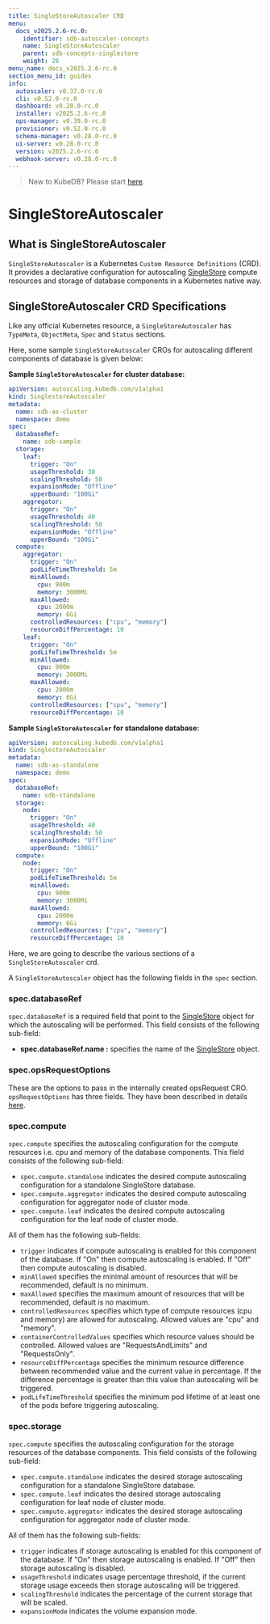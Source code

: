 ```yaml
---
title: SingleStoreAutoscaler CRD
menu:
  docs_v2025.2.6-rc.0:
    identifier: sdb-autoscaler-concepts
    name: SingleStoreAutoscaler
    parent: sdb-concepts-singlestore
    weight: 26
menu_name: docs_v2025.2.6-rc.0
section_menu_id: guides
info:
  autoscaler: v0.37.0-rc.0
  cli: v0.52.0-rc.0
  dashboard: v0.28.0-rc.0
  installer: v2025.2.6-rc.0
  ops-manager: v0.39.0-rc.0
  provisioner: v0.52.0-rc.0
  schema-manager: v0.28.0-rc.0
  ui-server: v0.28.0-rc.0
  version: v2025.2.6-rc.0
  webhook-server: v0.28.0-rc.0
---
```


> New to KubeDB? Please start [here](/docs/v2025.2.6-rc.0/README).

# SingleStoreAutoscaler

## What is SingleStoreAutoscaler

`SingleStoreAutoscaler` is a Kubernetes `Custom Resource Definitions` (CRD). It provides a declarative configuration for autoscaling [SingleStore](https://www.singlestore.com/) compute resources and storage of database components in a Kubernetes native way.

## SingleStoreAutoscaler CRD Specifications

Like any official Kubernetes resource, a `SingleStoreAutoscaler` has `TypeMeta`, `ObjectMeta`, `Spec` and `Status` sections.

Here, some sample `SingleStoreAutoscaler` CROs for autoscaling different components of database is given below:

**Sample `SingleStoreAutoscaler` for cluster database:**

```yaml
apiVersion: autoscaling.kubedb.com/v1alpha1
kind: SinglestoreAutoscaler
metadata:
  name: sdb-as-cluster
  namespace: demo
spec:
  databaseRef:
    name: sdb-sample
  storage:
    leaf:
      trigger: "On"
      usageThreshold: 30
      scalingThreshold: 50
      expansionMode: "Offline"
      upperBound: "100Gi"
    aggregator:
      trigger: "On"
      usageThreshold: 40
      scalingThreshold: 50
      expansionMode: "Offline"
      upperBound: "100Gi"
  compute:
    aggregator:
      trigger: "On"
      podLifeTimeThreshold: 5m
      minAllowed:
        cpu: 900m
        memory: 3000Mi
      maxAllowed:
        cpu: 2000m
        memory: 6Gi
      controlledResources: ["cpu", "memory"]
      resourceDiffPercentage: 10
    leaf:
      trigger: "On"
      podLifeTimeThreshold: 5m
      minAllowed:
        cpu: 900m
        memory: 3000Mi
      maxAllowed:
        cpu: 2000m
        memory: 6Gi
      controlledResources: ["cpu", "memory"]
      resourceDiffPercentage: 10
```

**Sample `SingleStoreAutoscaler` for standalone database:**

```yaml
apiVersion: autoscaling.kubedb.com/v1alpha1
kind: SinglestoreAutoscaler
metadata:
  name: sdb-as-standalone
  namespace: demo
spec:
  databaseRef:
    name: sdb-standalone
  storage:
    node:
      trigger: "On"
      usageThreshold: 40
      scalingThreshold: 50
      expansionMode: "Offline"
      upperBound: "100Gi"
  compute:
    node:
      trigger: "On"
      podLifeTimeThreshold: 5m
      minAllowed:
        cpu: 900m
        memory: 3000Mi
      maxAllowed:
        cpu: 2000m
        memory: 6Gi
      controlledResources: ["cpu", "memory"]
      resourceDiffPercentage: 10
```

Here, we are going to describe the various sections of a `SingleStoreAutoscaler` crd.

A `SingleStoreAutoscaler` object has the following fields in the `spec` section.

### spec.databaseRef

`spec.databaseRef` is a required field that point to the [SingleStore](/docs/v2025.2.6-rc.0/guides/singlestore/concepts/singlestore) object for which the autoscaling will be performed. This field consists of the following sub-field:

- **spec.databaseRef.name :** specifies the name of the [SingleStore](/docs/v2025.2.6-rc.0/guides/singlestore/concepts/singlestore) object.

### spec.opsRequestOptions
These are the options to pass in the internally created opsRequest CRO. `opsRequestOptions` has three fields. They have been described in details [here](/docs/v2025.2.6-rc.0/guides/singlestore/concepts/opsrequest#specreadinesscriteria).

### spec.compute

`spec.compute` specifies the autoscaling configuration for the compute resources i.e. cpu and memory of the database components. This field consists of the following sub-field:

- `spec.compute.standalone` indicates the desired compute autoscaling configuration for a standalone SingleStore database.
- `spec.compute.aggregator` indicates the desired compute autoscaling configuration for aggregator node of cluster mode.
- `spec.compute.leaf` indicates the desired compute autoscaling configuration for the leaf node of cluster mode.

All of them has the following sub-fields:

- `trigger` indicates if compute autoscaling is enabled for this component of the database. If "On" then compute autoscaling is enabled. If "Off" then compute autoscaling is disabled.
- `minAllowed` specifies the minimal amount of resources that will be recommended, default is no minimum.
- `maxAllowed` specifies the maximum amount of resources that will be recommended, default is no maximum.
- `controlledResources` specifies which type of compute resources (cpu and memory) are allowed for autoscaling. Allowed values are "cpu" and "memory".
- `containerControlledValues` specifies which resource values should be controlled. Allowed values are "RequestsAndLimits" and "RequestsOnly".
- `resourceDiffPercentage` specifies the minimum resource difference between recommended value and the current value in percentage. If the difference percentage is greater than this value than autoscaling will be triggered.
- `podLifeTimeThreshold` specifies the minimum pod lifetime of at least one of the pods before triggering autoscaling.

### spec.storage

`spec.compute` specifies the autoscaling configuration for the storage resources of the database components. This field consists of the following sub-field:

- `spec.compute.standalone` indicates the desired storage autoscaling configuration for a standalone SingleStore database.
- `spec.compute.leaf` indicates the desired storage autoscaling configuration for leaf node of cluster mode.
- `spec.compute.aggregator` indicates the desired storage autoscaling configuration for aggregator node of cluster mode.

All of them has the following sub-fields:

- `trigger` indicates if storage autoscaling is enabled for this component of the database. If "On" then storage autoscaling is enabled. If "Off" then storage autoscaling is disabled.
- `usageThreshold` indicates usage percentage threshold, if the current storage usage exceeds then storage autoscaling will be triggered.
- `scalingThreshold` indicates the percentage of the current storage that will be scaled.
- `expansionMode` indicates the volume expansion mode.
